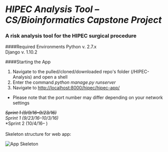 # *HIPEC Analysis Tool – CS/Bioinformatics Capstone Project*
### A risk analysis tool for the HIPEC surgical procedure

####Required Environments
Python v. 2.7.x<br>
Django v. 1.10.2

####Starting the App
1. Navigate to the pulled/cloned/downloaded repo's folder (/HIPEC-Analysis) and open a shell
2. Enter the command *python manage.py runserver*
3. Navigate to <http://localhost:8000/hipec/hipec-app/>
  * Please note that the port number may differ depending on your network settings

~~*Sprint 1 (9/9/16–9/23/16)*~~<br>
*Sprint 1 (9/23/16–10/3/16)*<br>
*Sprint 2 (10/4/16– )
<br><br>
Skeleton structure for web app:

![App Skeleton](http://brandonhang.com/img/misc/HIPEC-Skeleton.png "App Bones")
